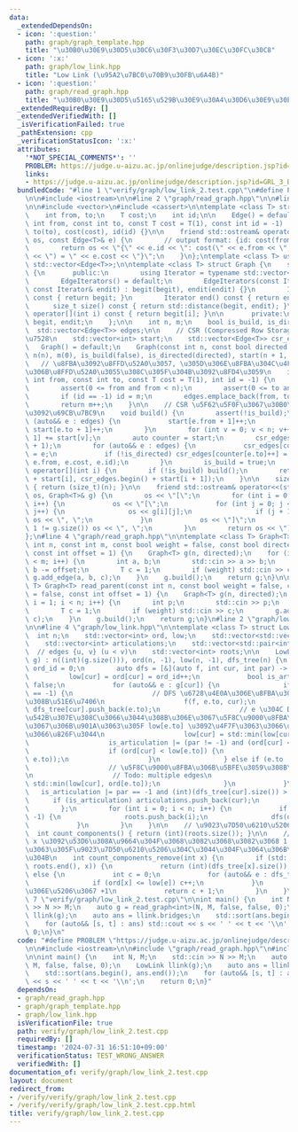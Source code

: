 ```yaml
---
data:
  _extendedDependsOn:
  - icon: ':question:'
    path: graph/graph_template.hpp
    title: "\u30B0\u30E9\u30D5\u30C6\u30F3\u30D7\u30EC\u30FC\u30C8"
  - icon: ':x:'
    path: graph/low_link.hpp
    title: "Low Link (\u95A2\u7BC0\u70B9\u30FB\u6A4B)"
  - icon: ':question:'
    path: graph/read_graph.hpp
    title: "\u30B0\u30E9\u30D5\u5165\u529B\u30E9\u30A4\u30D6\u30E9\u30EA"
  _extendedRequiredBy: []
  _extendedVerifiedWith: []
  _isVerificationFailed: true
  _pathExtension: cpp
  _verificationStatusIcon: ':x:'
  attributes:
    '*NOT_SPECIAL_COMMENTS*': ''
    PROBLEM: https://judge.u-aizu.ac.jp/onlinejudge/description.jsp?id=GRL_3_B
    links:
    - https://judge.u-aizu.ac.jp/onlinejudge/description.jsp?id=GRL_3_B
  bundledCode: "#line 1 \"verify/graph/low_link_2.test.cpp\"\n#define PROBLEM \"https://judge.u-aizu.ac.jp/onlinejudge/description.jsp?id=GRL_3_B\"\
    \n\n#include <iostream>\n\n#line 2 \"graph/read_graph.hpp\"\n\n#line 2 \"graph/graph_template.hpp\"\
    \n\n#include <vector>\n#include <cassert>\n\ntemplate <class T> struct Edge {\n\
    \    int from, to;\n    T cost;\n    int id;\n\n    Edge() = default;\n    Edge(const\
    \ int from, const int to, const T cost = T(1), const int id = -1) : from(from),\
    \ to(to), cost(cost), id(id) {}\n\n    friend std::ostream& operator<<(std::ostream&\
    \ os, const Edge<T>& e) {\n        // output format: {id: cost(from, to) = cost}\n\
    \        return os << \"{\" << e.id << \": cost(\" << e.from << \", \" << e.to\
    \ << \") = \" << e.cost << \"}\";\n    }\n};\ntemplate <class T> using Edges =\
    \ std::vector<Edge<T>>;\n\ntemplate <class T> struct Graph {\n    struct EdgeIterators\
    \ {\n       public:\n        using Iterator = typename std::vector<Edge<T>>::iterator;\n\
    \        EdgeIterators() = default;\n        EdgeIterators(const Iterator& begit,\
    \ const Iterator& endit) : begit(begit), endit(endit) {}\n        Iterator begin()\
    \ const { return begit; }\n        Iterator end() const { return endit; }\n  \
    \      size_t size() const { return std::distance(begit, endit); }\n        Edge<T>&\
    \ operator[](int i) const { return begit[i]; }\n\n       private:\n        Iterator\
    \ begit, endit;\n    };\n\n    int n, m;\n    bool is_build, is_directed;\n  \
    \  std::vector<Edge<T>> edges;\n\n    // CSR (Compressed Row Storage) \u5F62\u5F0F\
    \u7528\n    std::vector<int> start;\n    std::vector<Edge<T>> csr_edges;\n\n \
    \   Graph() = default;\n    Graph(const int n, const bool directed = false) :\
    \ n(n), m(0), is_build(false), is_directed(directed), start(n + 1, 0) {}\n\n \
    \   // \u8FBA\u3092\u8FFD\u52A0\u3057, \u305D\u306E\u8FBA\u304C\u4F55\u756A\u76EE\
    \u306B\u8FFD\u52A0\u3055\u308C\u305F\u304B\u3092\u8FD4\u3059\n    int add_edge(const\
    \ int from, const int to, const T cost = T(1), int id = -1) {\n        assert(!is_build);\n\
    \        assert(0 <= from and from < n);\n        assert(0 <= to and to < n);\n\
    \        if (id == -1) id = m;\n        edges.emplace_back(from, to, cost, id);\n\
    \        return m++;\n    }\n\n    // CSR \u5F62\u5F0F\u3067\u30B0\u30E9\u30D5\
    \u3092\u69CB\u7BC9\n    void build() {\n        assert(!is_build);\n        for\
    \ (auto&& e : edges) {\n            start[e.from + 1]++;\n            if (!is_directed)\
    \ start[e.to + 1]++;\n        }\n        for (int v = 0; v < n; v++) start[v +\
    \ 1] += start[v];\n        auto counter = start;\n        csr_edges.resize(start.back()\
    \ + 1);\n        for (auto&& e : edges) {\n            csr_edges[counter[e.from]++]\
    \ = e;\n            if (!is_directed) csr_edges[counter[e.to]++] = Edge(e.to,\
    \ e.from, e.cost, e.id);\n        }\n        is_build = true;\n    }\n\n    EdgeIterators\
    \ operator[](int i) {\n        if (!is_build) build();\n        return EdgeIterators(csr_edges.begin()\
    \ + start[i], csr_edges.begin() + start[i + 1]);\n    }\n\n    size_t size() const\
    \ { return (size_t)(n); }\n\n    friend std::ostream& operator<<(std::ostream&\
    \ os, Graph<T>& g) {\n        os << \"[\";\n        for (int i = 0; i < g.size();\
    \ i++) {\n            os << \"[\";\n            for (int j = 0; j < g[i].size();\
    \ j++) {\n                os << g[i][j];\n                if (j + 1 != g[i].size())\
    \ os << \", \";\n            }\n            os << \"]\";\n            if (i +\
    \ 1 != g.size()) os << \", \";\n        }\n        return os << \"]\";\n    }\n\
    };\n#line 4 \"graph/read_graph.hpp\"\n\ntemplate <class T> Graph<T> read_graph(const\
    \ int n, const int m, const bool weight = false, const bool directed = false,\
    \ const int offset = 1) {\n    Graph<T> g(n, directed);\n    for (int i = 0; i\
    \ < m; i++) {\n        int a, b;\n        std::cin >> a >> b;\n        a -= offset,\
    \ b -= offset;\n        T c = 1;\n        if (weight) std::cin >> c;\n       \
    \ g.add_edge(a, b, c);\n    }\n    g.build();\n    return g;\n}\n\ntemplate <class\
    \ T> Graph<T> read_parent(const int n, const bool weight = false, const bool directed\
    \ = false, const int offset = 1) {\n    Graph<T> g(n, directed);\n    for (int\
    \ i = 1; i < n; i++) {\n        int p;\n        std::cin >> p;\n        p -= offset;\n\
    \        T c = 1;\n        if (weight) std::cin >> c;\n        g.add_edge(p, i,\
    \ c);\n    }\n    g.build();\n    return g;\n}\n#line 2 \"graph/low_link.hpp\"\
    \n\n#line 4 \"graph/low_link.hpp\"\n\ntemplate <class T> struct LowLink {\n  \
    \  int n;\n    std::vector<int> ord, low;\n    std::vector<std::vector<int>> dfs_tree;\n\
    \    std::vector<int> articulations;\n    std::vector<std::pair<int, int>> bridges;\
    \  // edges {u, v} (u < v)\n    std::vector<int> roots;\n\n    LowLink(Graph<T>&\
    \ g) : n((int)(g.size())), ord(n, -1), low(n, -1), dfs_tree(n) {\n        int\
    \ ord_id = 0;\n        auto dfs = [&](auto f, int cur, int par) -> void {\n  \
    \          low[cur] = ord[cur] = ord_id++;\n            bool is_articulation =\
    \ false;\n            for (auto&& e : g[cur]) {\n                if (ord[e.to]\
    \ == -1) {\n                    // DFS \u6728\u4E0A\u306E\u8FBA\u306B\u5BFE\u3059\
    \u308B\u51E6\u7406\n                    f(f, e.to, cur);\n                   \
    \ dfs_tree[cur].push_back(e.to);\n                    // e \u304C DFS \u6728\u306B\
    \u542B\u307E\u308C\u3066\u3044\u308B\u306E\u3067\u5F8C\u9000\u8FBA\u3092\u3059\
    \u3067\u306B\u901A\u3063\u305F low[e.to] \u3092\u4F7F\u3063\u3066\u66F4\u65B0\u3057\
    \u3066\u826F\u3044\n                    low[cur] = std::min(low[cur], low[e.to]);\n\
    \                    is_articulation |= (par != -1) and (ord[cur] <= low[e.to]);\n\
    \                    if (ord[cur] < low[e.to]) {\n                        bridges.emplace_back(std::minmax(cur,\
    \ e.to));\n                    }\n                } else if (e.to != par) {\n\
    \                    // \u5F8C\u9000\u8FBA\u306B\u5BFE\u3059\u308B\u51E6\u7406\
    \n                    // Todo: multiple edges\n                    low[cur] =\
    \ std::min(low[cur], ord[e.to]);\n                }\n            }\n         \
    \   is_articulation |= par == -1 and (int)(dfs_tree[cur].size()) > 1;\n      \
    \      if (is_articulation) articulations.push_back(cur);\n            return;\n\
    \        };\n        for (int i = 0; i < n; i++) {\n            if (ord[i] ==\
    \ -1) {\n                roots.push_back(i);\n                dfs(dfs, i, -1);\n\
    \            }\n        }\n    }\n\n    // \u9023\u7D50\u6210\u5206\u6570\n  \
    \  int count_components() { return (int)(roots.size()); }\n\n    // \u9802\u70B9\
    \ x \u3092\u53D6\u308A\u9664\u304F\u3068\u3082\u3068\u3082\u3068 1 \u3064\u3060\
    \u3063\u305F\u9023\u7D50\u6210\u5206\u304C\u3044\u304F\u3064\u306B\u306A\u308B\
    \u304B\n    int count_components_remove(int x) {\n        if (std::binary_search(roots.begin(),\
    \ roots.end(), x)) {\n            return (int)(dfs_tree[x].size());\n        }\
    \ else {\n            int c = 0;\n            for (auto&& e : dfs_tree[x]) {\n\
    \                if (ord[x] <= low[e]) c++;\n            }\n            // \u89AA\
    \u306E\u5206\u3067 +1\n            return c + 1;\n        }\n    }\n};\n#line\
    \ 7 \"verify/graph/low_link_2.test.cpp\"\n\nint main() {\n    int N, M;\n    std::cin\
    \ >> N >> M;\n    auto g = read_graph<int>(N, M, false, false, 0);\n    LowLink\
    \ llink(g);\n    auto ans = llink.bridges;\n    std::sort(ans.begin(), ans.end());\n\
    \    for (auto&& [s, t] : ans) std::cout << s << ' ' << t << '\\n';\n    return\
    \ 0;\n}\n"
  code: "#define PROBLEM \"https://judge.u-aizu.ac.jp/onlinejudge/description.jsp?id=GRL_3_B\"\
    \n\n#include <iostream>\n\n#include \"graph/read_graph.hpp\"\n#include \"graph/low_link.hpp\"\
    \n\nint main() {\n    int N, M;\n    std::cin >> N >> M;\n    auto g = read_graph<int>(N,\
    \ M, false, false, 0);\n    LowLink llink(g);\n    auto ans = llink.bridges;\n\
    \    std::sort(ans.begin(), ans.end());\n    for (auto&& [s, t] : ans) std::cout\
    \ << s << ' ' << t << '\\n';\n    return 0;\n}"
  dependsOn:
  - graph/read_graph.hpp
  - graph/graph_template.hpp
  - graph/low_link.hpp
  isVerificationFile: true
  path: verify/graph/low_link_2.test.cpp
  requiredBy: []
  timestamp: '2024-07-31 16:51:10+09:00'
  verificationStatus: TEST_WRONG_ANSWER
  verifiedWith: []
documentation_of: verify/graph/low_link_2.test.cpp
layout: document
redirect_from:
- /verify/verify/graph/low_link_2.test.cpp
- /verify/verify/graph/low_link_2.test.cpp.html
title: verify/graph/low_link_2.test.cpp
---
```

